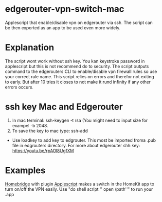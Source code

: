 # edgerouter-vpn-switch-mac
Applescript that enable/disable vpn on edgerouter via ssh. The script can be then exported as an app to be used even more widely.

# Explanation
The script wont work without ssh key. You kan keystroke password in applescript but this is not recommend do to security.
The script outputs command to the edgerouters CLI to enable/disable vpn firewall rules so use your correct rule name.
This script relies on errors and therefor not exiting to early. But after 10 tries it closes to not make it rund infinity if any other errors occurs.
# ssh key Mac and Edgerouter
1. In mac terminal: ssh-keygen -t rsa (You might need to input size for exampel -b 2048.
2. To save the key to mac type: ssh-add

* Use loadkey to add key to edgrouter. This most be imported froma .pub file in edgrouters directory.
For more about edgerouter shh key: https://youtu.be/rpAOl8UgfXM
# Examples
[Homebridge](https://homebridge.io/) with plugin [Applescript](https://www.npmjs.com/package/homebridge-applescript) makes a switch in the HomeKit app to turn on/off the VPN easily. Use "do shell script '' open /path''" to run your .app
